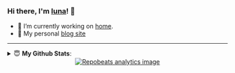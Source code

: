 ### Hi there, I'm [luna](https://www.isluna.ml)! 👋

- 🔭 I’m currently working on [home](https://github.com/lunasaw/luna-common).
- 👋 My personal [blog site](https://lunasaw.github.io)

---

<details close>
 <summary> 😇 <b>My Github Stats</b>: </summary>
<!--  <a href="https://github.com/lunasaw">
    <img align='left' src="https://github-readme-stats.vercel.app/api?username=lunasaw&show_icons=true&&theme=dark&hide_border=true&locale=cn" alt="Github Readme Stats">
</a>
 -->
 <div align='center'>
  <a href="https://github.com/lunasaw">
        <img align='center' src="https://github-profile-summary-cards.vercel.app/api/cards/profile-details?username=lunasaw" alt="github profile-details"> 
    </a>
</div>
<div align='center'>
    <a href="https://github.com/lunasaw">
        <img align='center' src="https://github-profile-summary-cards.vercel.app/api/cards/most-commit-language?username=lunasaw" alt="github most-commit-language">
    </a>
    <a href="https://github.com/lunasaw">
        <img align='center' src="https://github-profile-summary-cards.vercel.app/api/cards/repos-per-language?username=lunasaw" alt="github repos-per-language">
    </a>
</div>

<div align='center'>
    <a href="https://github.com/lunasaw">
        <img align='center' src="https://github-profile-summary-cards.vercel.app/api/cards/stats?username=lunasaw" alt="github stats">
    </a>
    <a href="https://github.com/lunasaw">
        <img align='center' src="http://github-profile-summary-cards.vercel.app/api/cards/productive-time?username=lunasaw&utcOffset=8" alt="github productive-time">
    </a>
</div>
<p><img align="center" src="https://raw.githubusercontent.com/lunasaw/lunasaw/output/github-contribution-grid-snake.svg" alt="lunasaw" /></p>
</details>

<div align='center'>
    <a href="https://github.com/lunasaw">
        <img align='center' src="https://repobeats.axiom.co/api/embed/48c699dff8838093945965d585bbba076dea22b9.svg" alt="Repobeats analytics image">
    </a>
</div>

